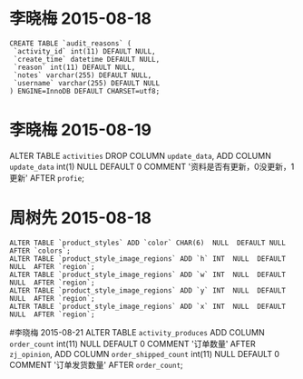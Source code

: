 
# 李晓梅 2015-08-18

    CREATE TABLE `audit_reasons` (
     `activity_id` int(11) DEFAULT NULL,
     `create_time` datetime DEFAULT NULL,
     `reason` int(11) DEFAULT NULL,
     `notes` varchar(255) DEFAULT NULL,
     `username` varchar(255) DEFAULT NULL
    ) ENGINE=InnoDB DEFAULT CHARSET=utf8;

# 李晓梅 2015-08-19

   ALTER TABLE `activities`
   DROP COLUMN `update_data`,
   ADD COLUMN `update_data`  int(1) NULL DEFAULT 0 COMMENT '资料是否有更新，0没更新，1更新' AFTER `profie`;



# 周树先 2015-08-18

	ALTER TABLE `product_styles` ADD `color` CHAR(6)  NULL  DEFAULT NULL  AFTER `colors`;
	ALTER TABLE `product_style_image_regions` ADD `h` INT  NULL  DEFAULT NULL  AFTER `region`;
	ALTER TABLE `product_style_image_regions` ADD `w` INT  NULL  DEFAULT NULL  AFTER `region`;
	ALTER TABLE `product_style_image_regions` ADD `y` INT  NULL  DEFAULT NULL  AFTER `region`;
	ALTER TABLE `product_style_image_regions` ADD `x` INT  NULL  DEFAULT NULL  AFTER `region`;


#李晓梅 2015-08-21
	ALTER TABLE `activity_produces`
    ADD COLUMN `order_count`  int(11) NULL DEFAULT 0 COMMENT '订单数量' AFTER `zj_opinion`,
    ADD COLUMN `order_shipped_count`  int(11) NULL DEFAULT 0 COMMENT '订单发货数量' AFTER `order_count`;



